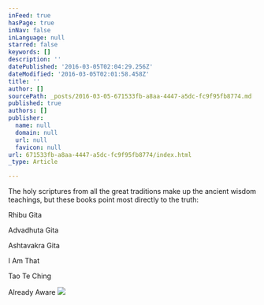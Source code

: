 ```yaml
---
inFeed: true
hasPage: true
inNav: false
inLanguage: null
starred: false
keywords: []
description: ''
datePublished: '2016-03-05T02:04:29.256Z'
dateModified: '2016-03-05T02:01:58.458Z'
title: ''
author: []
sourcePath: _posts/2016-03-05-671533fb-a8aa-4447-a5dc-fc9f95fb8774.md
published: true
authors: []
publisher:
  name: null
  domain: null
  url: null
  favicon: null
url: 671533fb-a8aa-4447-a5dc-fc9f95fb8774/index.html
_type: Article

---
```

The holy scriptures from all the great traditions make up the ancient wisdom teachings, but these books point most directly to the truth:

Rhibu Gita

Advadhuta Gita

Ashtavakra Gita

I Am That

Tao Te Ching

Already Aware
![](https://the-grid-user-content.s3-us-west-2.amazonaws.com/ec607269-10ee-4990-80c2-02eb6fa114be.jpg)